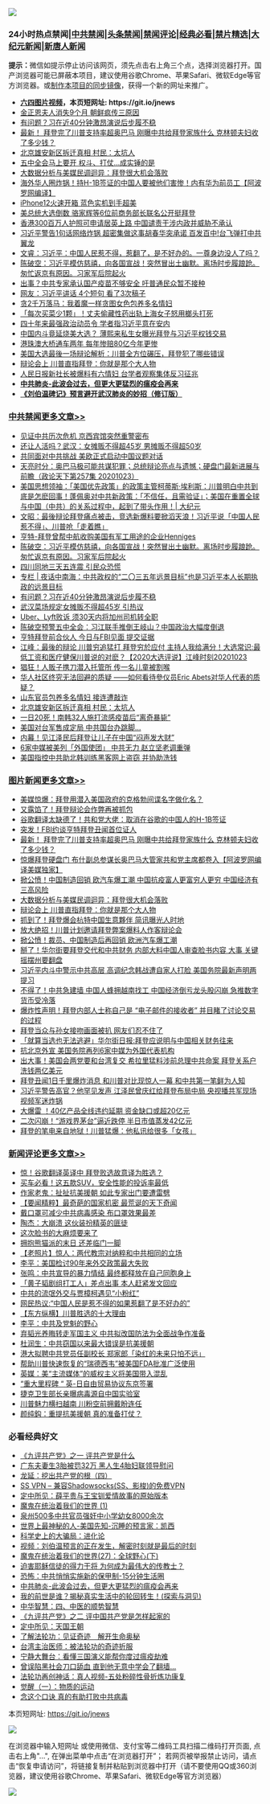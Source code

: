 ![](https://raw.githubusercontent.com/fqnews/bnews/master/64photo/fqnews-qr.jpg)

<div id="tt">
<h3>24小时热点禁闻|<a href="#%E4%B8%AD%E5%85%B1%E7%A6%81%E9%97%BB%E6%9B%B4%E5%A4%9A%E6%96%87%E7%AB%A0">中共禁闻</a>|<a href="#%E5%9B%BE%E7%89%87%E6%96%B0%E9%97%BB%E6%9B%B4%E5%A4%9A%E6%96%87%E7%AB%A0">头条禁闻</a>|<a href="#%E6%96%B0%E9%97%BB%E8%AF%84%E8%AE%BA%E6%9B%B4%E5%A4%9A%E6%96%87%E7%AB%A0">禁闻评论|<a href="#%E5%BF%85%E7%9C%8B%E7%BB%8F%E5%85%B8%E5%A5%BD%E6%96%87">经典必看|<a href="/video.md#%E7%A6%81%E7%89%87%E7%B2%BE%E9%80%89">禁片精选</a>|<a href="https://github.com/fqnews/djy/blob/master/gb/nf1351518.md#1">大纪元新闻</a>|<a href="https://github.com/fqnews/ntdtv/blob/master/gb/prog204.md#1">新唐人新闻</a></h3>
<div><b>提示：</b>微信如提示停止访问该网页，须先点击右上角三个点，选择浏览器打开。国产浏览器可能已屏蔽本项目，建议使用谷歌Chrome、苹果Safari、微软Edge等官方浏览器。或<a href="https://github.com/fqnews/bnews/blob/master/%E5%88%B6%E4%BD%9Cgit%E7%A6%81%E9%97%BB%E9%95%9C%E5%83%8F.md">制作本项目的同步镜像</a>，获得一个新的网址来推广。</div>
<ul>
<li><b><a href="http://d1.bdrive.tk/64.mp4" target="_blank">六四图片视频</a>，本页短网址: https://git.io/jnews</b></li>
<li><a href="/comments/20201023/1418953.md">金正恩夫人消失9个月 朝鲜疯传三原因</a></li>
<li><a href="/cbnews/20201024/1419241.md">有问题？习在近40分钟激昂演说后步履不稳</a></li>
<li><a href="/topimagenews/20201024/1419175.md">最新！ 拜登完了川普支持率超奥巴马 刚曝中共给拜登家族什么 克林顿夫妇收了多少钱？</a></li>
<li><a href="/cbnews/20201023/1418996.md">北京雄安新区拆迁真相 村民：太坑人</a></li>
<li><a href="/cnnews/20201024/1419232.md">五中全会马上要开 权斗、打仗…成实锤的是</a></li>
<li><a href="/topimagenews/20201023/1418941.md">大数据分析与美媒民调迴异：拜登很大机会落败</a></li>
<li><a href="/cnnews/20201023/1419108.md">海外华人圈炸锅！持H-1B签证的中国人要被他们害惨！内有华为前员工【阿波罗网编译】</a></li>
<li><a href="/cnnews/20201023/1418968.md">iPhone12火速开箱 蓝色实机到手超美</a></li>
<li><a href="/cnnews/20201023/1418882.md">美总统大选倒数 骆家辉等6位前商务部长联名公开挺拜登</a></li>
<li><a href="/cnnews/hknews/20201023/1418940.md">香港300百万人护照可申请居英上路 中国谴责干涉内政并威胁不承认</a></li>
<li><a href="/cnnews/20201023/1419151.md">习近平警告1句话网络炸锅 超密集做这事胡春华突承诺 百发百中!台飞弹打中共翼龙</a></li>
<li><a href="/bannedvideo/20201023/1418944.md">文睿：习近平：中国人民惹不得，惹翻了，是不好办的。一尊身边没人了吗？</a></li>
<li><a href="/cbnews/20201024/1419272.md">陈破空：习近平模仿慈禧，向各国宣战！突然冒出土幽默。离场时步履踉跄。匆忙返京有原因。习家军后院起火</a></li>
<li><a href="/cnnews/20201024/1419230.md">出事？中共专家承认国产疫苗不够安全 吁普通民众暂不接种</a></li>
<li><a href="/cnnews/20201024/1419231.md">网友：习近平讲话 4个短句 看了3次稿子</a></li>
<li><a href="/baitai/20201023/1418885.md">贪2千万落马：我着魔一样贪图女色包养多名情妇</a></li>
<li><a href="/baitai/20201023/1419064.md">「每次买菜少1颗」！丈夫偷藏性药出轨上海女子怒用榔头打死</a></li>
<li><a href="/headline/20201023/1419007.md">四十年来最强政治动员令 学者指习近平意在安内</a></li>
<li><a href="/taiwannews/20201023/1418960.md">中国内斗竟延烧美大选？ 薄熙来私生女曝光拜登与习近平权钱交易</a></li>
<li><a href="/cnnews/hknews/20201024/1419227.md">港珠澳大桥通车两年 每年惨赔80亿今年更惨</a></li>
<li><a href="/taiwannews/20201023/1418957.md">美国大选最後一场辩论解析：川普全方位碾压，拜登犯了哪些错误</a></li>
<li><a href="/topimagenews/20201023/1418912.md">辩论会上 川普直指拜登：你就是那个大人物</a></li>
<li><a href="/headline/20201023/1419079.md">人民日报新社长被爆料有六情妇 台学者观察集体反习征兆</a></li>
<li><b><a href="/comments/20200211/1275071.md" target="_blank">中共肺炎-此波会过去，但更大更猛烈的瘟疫会再来</a></b></li>
<li><b><a href="/comments/20200207/1272816.md" target="_blank">《刘伯温碑记》预言避开武汉肺炎的妙招（修订版）</a></b></li>
</ul>
</div>

<div class="catlist">
<h3><a href="/cbnews/" target="_blank">中共禁闻</a><span><a href="/cbnews/" target="_blank" rel="nofollow">更多文章>></a></span></h3>
<ul>
<li><a href="/cbnews/20201024/1419465.md" target="_blank">见证中共历次危机 京西宾馆突然重警密布</a></li>
<li><a href="/cbnews/20201024/1419419.md" target="_blank">还让人活吗？武汉：女摊贩不得超45岁 男摊贩不得超50岁</a></li>
<li><a href="/cbnews/20201024/1419396.md" target="_blank">共同面对中共挑战 美欧正式启动中国议题对话</a></li>
<li><a href="/cbnews/20201024/1419325.md" target="_blank">天亮时分：奥巴马极可能共谋犯罪；总统辩论亮点与遗憾；硬盘门最新进展与前瞻（政论天下第257集 20201023）</a></li>
<li><a href="/cbnews/20201024/1419324.md" target="_blank">美国思想领袖：「美国优先政策」的政策主管柯蒂斯·埃利斯：川普明白中共到底是怎麽回事！蓬佩奥对中共新政策：「不信任，且需验证」；美国在重置全球与中国（中共）的关系过程中，起到了带头作用！| 大纪元</a></li>
<li><a href="/cbnews/20201024/1419309.md" target="_blank">文昭：最後辩论拜登痛点被击，竞选新爆料要掀滔天浪！习近平说「中国人民惹不得」、川普呛「走着瞧」</a></li>
<li><a href="/cbnews/20201024/1419295.md" target="_blank">亨特-拜登曾帮中航收购美国有军工用途的企业Henniges</a></li>
<li><a href="/cbnews/20201024/1419272.md" target="_blank">陈破空：习近平模仿慈禧，向各国宣战！突然冒出土幽默。离场时步履踉跄。匆忙返京有原因。习家军后院起火</a></li>
<li><a href="/cbnews/20201024/1419264.md" target="_blank">四川同地三天五连震 引民众恐慌</a></li>
<li><a href="/cbnews/20201024/1419243.md" target="_blank">专栏 | 夜话中南海：中共政权的“二〇三五年远景目标”也是习近平本人长期执政的远景目标</a></li>
<li><a href="/cbnews/20201024/1419241.md" target="_blank">有问题？习在近40分钟激昂演说后步履不稳</a></li>
<li><a href="/cbnews/20201024/1419240.md" target="_blank">武汉菜场规定女摊贩不得超45岁 引热议</a></li>
<li><a href="/cbnews/20201024/1419239.md" target="_blank">Uber、Lyft败诉 须30天内将加州司机转全职</a></li>
<li><a href="/cbnews/20201024/1419187.md" target="_blank">陈破空预警五中全会：习江联手推倒王岐山？中国政治大幅度倒退</a></li>
<li><a href="/cbnews/20201024/1419183.md" target="_blank">亨特拜登前合伙人 今日与FBI见面 提交证据</a></li>
<li><a href="/cbnews/20201023/1419150.md" target="_blank">江峰：最後的辩论 川普穷追猛打 拜登穷於应付 主持人我给满分！大选常识:最低工资和医疗健保川普说的对麽？【2020大选评说】江峰时刻20201023</a></li>
<li><a href="/cbnews/20201023/1419026.md" target="_blank">猖狂！人贩子携刀潜入托管所 传一名儿童被割喉</a></li>
<li><a href="/cbnews/20201023/1419023.md" target="_blank">华⼈社区终究⽆法回避的质疑 ——如何看待參仪员Eric Abets对华⼈代表的质疑？</a></li>
<li><a href="/cbnews/20201023/1419002.md" target="_blank">山东官员包养多名情妇 接连遭敲诈</a></li>
<li><a href="/cbnews/20201023/1418996.md" target="_blank">北京雄安新区拆迁真相 村民：太坑人</a></li>
<li><a href="/cbnews/20201023/1418902.md" target="_blank">一日20死！南韩32人施打流感疫苗后“离奇暴毙”</a></li>
<li><a href="/cbnews/20201023/1418889.md" target="_blank">美国对台军售成定局 中共国台办跳脚…</a></li>
<li><a href="/cbnews/20201023/1418867.md" target="_blank">内幕！见江泽民后拜登让儿子在中国“闷声发大财”</a></li>
<li><a href="/cbnews/20201023/1418833.md" target="_blank">6家中媒被美列「外国使团」 中共无力 赵立坚老调重弹</a></li>
<li><a href="/cbnews/20201023/1418755.md" target="_blank">美国指控中共助北韩训练黑客网上盗窃 并协助洗钱</a></li>

</ul>
</div>
<div class="catlist">
<h3><a href="/topimagenews/" target="_blank">图片新闻</a><span><a href="/topimagenews/" target="_blank" rel="nofollow">更多文章>></a></span></h3>
<ul>
<li><a href="/topimagenews/20201024/1419448.md" target="_blank">美媒惊爆：拜登用潜入美国政府的克格勃间谍名字做化名？</a></li>
<li><a href="/topimagenews/20201024/1419418.md" target="_blank">又露馅了！拜登辩论会作弊再被抓包</a></li>
<li><a href="/topimagenews/20201024/1419395.md" target="_blank">谷歌翻译太缺德了！共和党大佬：取消在谷歌的中国人的H-1B签证</a></li>
<li><a href="/topimagenews/20201024/1419394.md" target="_blank">突发！FBI约谈亨特拜登丑闻首位证人</a></li>
<li><a href="/topimagenews/20201024/1419175.md" target="_blank">最新！ 拜登完了川普支持率超奥巴马 刚曝中共给拜登家族什么 克林顿夫妇收了多少钱？</a></li>
<li><a href="/topimagenews/20201024/1419161.md" target="_blank">惊爆拜登硬盘门 布什副总参谋长奥巴马大管家共和党主席都卷入【阿波罗网编译美媒独家】</a></li>
<li><a href="/topimagenews/20201023/1419001.md" target="_blank">掀公愤！中国制造回销 欧汽车爆工潮 中国抗疫富人更富穷人更穷 中国经济有三高风险</a></li>
<li><a href="/topimagenews/20201023/1418941.md" target="_blank">大数据分析与美媒民调迴异：拜登很大机会落败</a></li>
<li><a href="/topimagenews/20201023/1418912.md" target="_blank">辩论会上 川普直指拜登：你就是那个大人物</a></li>
<li><a href="/topimagenews/20201023/1418753.md" target="_blank">抓到了！拜登爆会杭特中国生意夥伴 简讯曝光人时地</a></li>
<li><a href="/topimagenews/20201023/1418752.md" target="_blank">放大绝招！川普计划邀请拜登弊案爆料人作客辩论会</a></li>
<li><a href="/topimagenews/20201023/1418689.md" target="_blank">掀公愤！裁员、中国制造后再回销 欧洲汽车爆工潮</a></li>
<li><a href="/topimagenews/20201023/1418574.md" target="_blank">掰了！华尔街要拜登交代和中共财务 内部大料中国人审查脸书内容 大事 关键摇摆州要翻盘</a></li>
<li><a href="/topimagenews/20201022/1418484.md" target="_blank">习近平内斗中警示中共高层 高调纪念韩战遭自家人打脸 美国务院最新声明两提习</a></li>
<li><a href="/topimagenews/20201022/1418398.md" target="_blank">不得了！中共急建墙 中国人蜂拥越南找工 中国经济倒亏龙头股闪崩 急推数字货币受冷落</a></li>
<li><a href="/topimagenews/20201022/1418321.md" target="_blank">爆炸性声明！拜登内部人士称自己是 &#8220;电子邮件的接收者&#8221; 并目睹了讨论交易的过程</a></li>
<li><a href="/topimagenews/20201022/1418313.md" target="_blank">拜登当众与孙女接吻画面被扒 网友们忍不住了</a></li>
<li><a href="/topimagenews/20201022/1418136.md" target="_blank">「就算当选也无法逃避」华尔街日报:拜登应说明与中国相关财务往来</a></li>
<li><a href="/topimagenews/20201022/1418011.md" target="_blank">抗北京外宣 美国务院再列6家中媒为外国代表机构</a></li>
<li><a href="/topimagenews/20201022/1417976.md" target="_blank">出大事！美国会两党要和台湾复交 希拉里猛料涉前总理中共命案 拜登关系户洗钱两亿美元</a></li>
<li><a href="/topimagenews/20201022/1417975.md" target="_blank">拜登丑闻1日千里爆炸消息 和川普对比现惊人一幕 和中共第一笔鲜为人知</a></li>
<li><a href="/topimagenews/20201021/1417880.md" target="_blank">习近平警告高官？他罕见发声 江泽民曾庆红给拜登布局中局 央视播共军现场视频军迷炸锅</a></li>
<li><a href="/topimagenews/20201021/1417712.md" target="_blank">大爆雷 ！40亿产品全线违约延期 资金缺口或超20亿元</a></li>
<li><a href="/topimagenews/20201021/1417699.md" target="_blank">二次闪崩！“游戏界茅台”逼近跌停 半日市值蒸发42亿元</a></li>
<li><a href="/topimagenews/20201021/1417698.md" target="_blank">拜登的笔电来自地狱！川普猛爆：他私讯给很多「女孩」</a></li>

</ul>
</div>
<div class="catlist">
<h3><a href="/comments/" target="_blank">新闻评论</a><span><a href="/comments/" target="_blank" rel="nofollow">更多文章>></a></span></h3>
<ul>
<li><a href="/comments/20201024/1419467.md" target="_blank">惊！谷歌翻译英译中 拜登败选故意译为胜选？</a></li>
<li><a href="/comments/20201024/1419457.md" target="_blank">买车必看！这五款SUV，安全性能的投诉率最低</a></li>
<li><a href="/comments/20201024/1419453.md" target="_blank">作家老鬼：扯扯抗美援朝 如此专家出门要遭雷劈</a></li>
<li><a href="/comments/20201024/1419452.md" target="_blank">【要闻精粹】最奇葩的国家机密 最荒诞的天下奇闻</a></li>
<li><a href="/comments/20201024/1419427.md" target="_blank">戴口罩可减少中共病毒感染 布口罩效果最差</a></li>
<li><a href="/comments/20201024/1419426.md" target="_blank">陶杰：大崩溃 这伙装扮精英的匪徒</a></li>
<li><a href="/comments/20201024/1419425.md" target="_blank">这次脸书的大麻烦要来了</a></li>
<li><a href="/comments/20201024/1419424.md" target="_blank">拥抱熊猫派的末日 还差临门一脚</a></li>
<li><a href="/comments/20201024/1419410.md" target="_blank">【老照片】惊人：两代教宗对纳粹和中共相同的立场</a></li>
<li><a href="/comments/20201024/1419409.md" target="_blank">李平：美国检讨90年来外交政策最大失败</a></li>
<li><a href="/comments/20201024/1419408.md" target="_blank">张鸣：中共宣导的暴力情结 最终都释放在自己同胞身上</a></li>
<li><a href="/comments/20201024/1419381.md" target="_blank">「黄子韬剧组打工人」差点出事 本人赶紧发文回应</a></li>
<li><a href="/comments/20201024/1419371.md" target="_blank">中共的流氓外交与贾樟柯遇见“小粉红”</a></li>
<li><a href="/comments/20201024/1419370.md" target="_blank">网民热议:“中国人民是惹不得的如果惹翻了是不好办的”</a></li>
<li><a href="/comments/20201024/1419356.md" target="_blank">【东方纵横】川普胜选的十大理由</a></li>
<li><a href="/comments/20201024/1419346.md" target="_blank">李平：中共及党魁的野心</a></li>
<li><a href="/comments/20201024/1419345.md" target="_blank">弃韬光养晦转走军国主义 中共拟改国防法为全面战争作准备</a></li>
<li><a href="/comments/20201024/1419344.md" target="_blank">杜润生：中共窃国以来最大错误是抗美援朝</a></li>
<li><a href="/comments/20201024/1419316.md" target="_blank">港大拟聘中共党员任副校长 郑家郎「染红的未来只怕不远」</a></li>
<li><a href="/comments/20201024/1419301.md" target="_blank">帮助川普快速恢复的“瑞德西韦”被美国FDA批准广泛使用</a></li>
<li><a href="/comments/20201024/1419300.md" target="_blank">英媒：美“主流媒体”的威权主义将美国带入混乱</a></li>
<li><a href="/comments/20201024/1419290.md" target="_blank">“重大里程碑 “ 英-日自由贸易协议东京签署</a></li>
<li><a href="/comments/20201024/1419285.md" target="_blank">捷克卫生部长亲曝病毒源自中国实验室</a></li>
<li><a href="/comments/20201024/1419284.md" target="_blank">川普魅力横扫越南 川粉空前拥戴盼连任</a></li>
<li><a href="/comments/20201024/1419279.md" target="_blank">颜纯鈎：重提抗美援朝 真的准备打仗？</a></li>

</ul>
</div>

<div class="catlist">
<h3>必看经典好文</h3>
<ul>
<li><a href="/bookonline/20131116/201056.md" target="_blank">《九评共产党》之一 评共产党是什么</a></li>
<li><a href="/cbnews/20200611/1343037.md" target="_blank">广东夫妻生3胎被罚32万 黑人生4胎妇联领导慰问</a></li>
<li><a href="/comments/20200930/1405812.md" target="_blank">龙延：挖出共产党的根（四）</a></li>
<li><a href="/comments/20191231/1250654.md" target="_blank">SS VPN &#8211; 兼容Shadowsocks(SS、影梭)的免费VPN</a></li>
<li><a href="/comments/20200616/1345658.md" target="_blank">定中所见：薛平贵与王宝钏爱情故事的原始版本</a></li>
<li><a href="/topimagenews/20180519/944624.md" target="_blank">魔鬼在统治着我们的世界 (1)</a></li>
<li><a href="/comments/20200704/783272.md" target="_blank">泉州500多中共官员强奸中小学幼女8000余次</a></li>
<li><a href="/comments/20200605/783244.md" target="_blank">世界上最神秘的人-美国先知-沉睡的预言家：凯西</a></li>
<li><a href="/comments/20200605/783246.md" target="_blank">科学史上的大骗局：进化论</a></li>
<li><a href="/comments/20200628/1351782.md" target="_blank">视频：刘伯温预言的正在发生，解密时刻就是最后的时刻</a></li>
<li><a href="/comments/20181224/1052333.md" target="_blank">魔鬼在统治着我们的世界(27)：全球野心(下)</a></li>
<li><a href="/comments/20200622/1346846.md" target="_blank">迫害耶稣信徒的得力干将  为何成为最伟大的传教士？</a></li>
<li><a href="/baitai/20200711/1359005.md" target="_blank">恐怖：中共悄悄实施新的保甲制-15分钟生活圈</a></li>
<li><a href="/comments/20200211/1275071.md" target="_blank">中共肺炎-此波会过去，但更大更猛烈的瘟疫会再来</a></li>
<li><a href="/comments/20200715/1359453.md" target="_blank">我的前世是谁？揭秘真实生活中的轮回转生！(探索与洞见)</a></li>
<li><a href="/comments/20200605/783247.md" target="_blank">中华智慧：四、中医的顺势智慧</a></li>
<li><a href="/bookonline/20131116/201055.md" target="_blank">《九评共产党》之二 评中国共产党是怎样起家的</a></li>
<li><a href="/tculture/xiulian/20151111/470021.md" target="_blank">定中所见：天国王朝</a></li>
<li><a href="/comments/20200307/1289968.md" target="_blank">了解法轮功：见证奇迹　解开生命奥秘</a></li>
<li><a href="/comments/20200801/1373219.md" target="_blank">台湾主治医师：被法轮功的奇迹折服</a></li>
<li><a href="/comments/20200527/1273654.md" target="_blank">宁静大舞台：看懂三国演义能帮你度过瘟疫劫难</a></li>
<li><a href="/topimagenews/20200928/1404412.md" target="_blank">曾误陷黑社会刀口舔血 直到他无意中学会了翻墙&#8230;</a></li>
<li><a href="/comments/20190516/1128964.md" target="_blank">法轮功再创神话：真人视频-五处粉碎性骨折炼功康复</a></li>
<li><a href="/comments/20200810/1377609.md" target="_blank">觉醒（一）：物质的运动</a></li>
<li><a href="/comments/20200707/1357090.md" target="_blank">念这个口诀 真的有助打败中共病毒</a></li>

</ul>
</div>

本页短网址: https://git.io/jnews

![](https://raw.githubusercontent.com/fqnews/bnews/master/64photo/fqnews-qr.jpg)

在浏览器中输入短网址 或使用微信、支付宝等二维码工具扫描二维码打开页面, 点击右上角"...", 在弹出菜单中点击“在浏览器打开”； 若网页被举报禁止访问，请点击“恢复申请访问”，将链接复制并粘贴到浏览器中打开（请不要使用QQ或360浏览器，建议使用谷歌Chrome、苹果Safari、微软Edge等官方浏览器）

![](https://raw.githubusercontent.com/fqnews/bnews/master/64photo/wx.jpg)